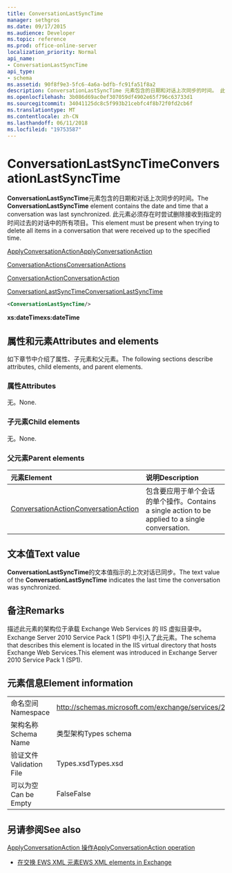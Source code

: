 ```yaml
---
title: ConversationLastSyncTime
manager: sethgros
ms.date: 09/17/2015
ms.audience: Developer
ms.topic: reference
ms.prod: office-online-server
localization_priority: Normal
api_name:
- ConversationLastSyncTime
api_type:
- schema
ms.assetid: 90f8f9e3-5fc6-4a6a-bdfb-fc91fa51f8a2
description: ConversationLastSyncTime 元素包含的日期和对话上次同步的时间。 此元素必须存在时尝试删除接收到指定的时间过去的对话中的所有项目。
ms.openlocfilehash: 3b086d69ac0ef307059df4902e65f796c63733d1
ms.sourcegitcommit: 34041125dc8c5f993b21cebfc4f8b72f0fd2cb6f
ms.translationtype: MT
ms.contentlocale: zh-CN
ms.lasthandoff: 06/11/2018
ms.locfileid: "19753587"
---
```

# <a name="conversationlastsynctime"></a><span data-ttu-id="a215d-104">ConversationLastSyncTime</span><span class="sxs-lookup"><span data-stu-id="a215d-104">ConversationLastSyncTime</span></span>

<span data-ttu-id="a215d-105">**ConversationLastSyncTime**元素包含的日期和对话上次同步的时间。</span><span class="sxs-lookup"><span data-stu-id="a215d-105">The **ConversationLastSyncTime** element contains the date and time that a conversation was last synchronized.</span></span> <span data-ttu-id="a215d-106">此元素必须存在时尝试删除接收到指定的时间过去的对话中的所有项目。</span><span class="sxs-lookup"><span data-stu-id="a215d-106">This element must be present when trying to delete all items in a conversation that were received up to the specified time.</span></span> 
  
[<span data-ttu-id="a215d-107">ApplyConversationAction</span><span class="sxs-lookup"><span data-stu-id="a215d-107">ApplyConversationAction</span></span>](applyconversationaction.md)
  
[<span data-ttu-id="a215d-108">ConversationActions</span><span class="sxs-lookup"><span data-stu-id="a215d-108">ConversationActions</span></span>](conversationactions.md)
  
[<span data-ttu-id="a215d-109">ConversationAction</span><span class="sxs-lookup"><span data-stu-id="a215d-109">ConversationAction</span></span>](conversationaction.md)
  
[<span data-ttu-id="a215d-110">ConversationLastSyncTime</span><span class="sxs-lookup"><span data-stu-id="a215d-110">ConversationLastSyncTime</span></span>](conversationlastsynctime.md)
  
```XML
<ConversationLastSyncTime/>
```

 <span data-ttu-id="a215d-111">**xs:dateTime**</span><span class="sxs-lookup"><span data-stu-id="a215d-111">**xs:dateTime**</span></span>
## <a name="attributes-and-elements"></a><span data-ttu-id="a215d-112">属性和元素</span><span class="sxs-lookup"><span data-stu-id="a215d-112">Attributes and elements</span></span>

<span data-ttu-id="a215d-113">如下章节中介绍了属性、子元素和父元素。</span><span class="sxs-lookup"><span data-stu-id="a215d-113">The following sections describe attributes, child elements, and parent elements.</span></span>
  
### <a name="attributes"></a><span data-ttu-id="a215d-114">属性</span><span class="sxs-lookup"><span data-stu-id="a215d-114">Attributes</span></span>

<span data-ttu-id="a215d-115">无。</span><span class="sxs-lookup"><span data-stu-id="a215d-115">None.</span></span>
  
### <a name="child-elements"></a><span data-ttu-id="a215d-116">子元素</span><span class="sxs-lookup"><span data-stu-id="a215d-116">Child elements</span></span>

<span data-ttu-id="a215d-117">无。</span><span class="sxs-lookup"><span data-stu-id="a215d-117">None.</span></span>
  
### <a name="parent-elements"></a><span data-ttu-id="a215d-118">父元素</span><span class="sxs-lookup"><span data-stu-id="a215d-118">Parent elements</span></span>

|<span data-ttu-id="a215d-119">**元素**</span><span class="sxs-lookup"><span data-stu-id="a215d-119">**Element**</span></span>|<span data-ttu-id="a215d-120">**说明**</span><span class="sxs-lookup"><span data-stu-id="a215d-120">**Description**</span></span>|
|:-----|:-----|
|[<span data-ttu-id="a215d-121">ConversationAction</span><span class="sxs-lookup"><span data-stu-id="a215d-121">ConversationAction</span></span>](conversationaction.md) <br/> |<span data-ttu-id="a215d-122">包含要应用于单个会话的单个操作。</span><span class="sxs-lookup"><span data-stu-id="a215d-122">Contains a single action to be applied to a single conversation.</span></span>  <br/> |
   
## <a name="text-value"></a><span data-ttu-id="a215d-123">文本值</span><span class="sxs-lookup"><span data-stu-id="a215d-123">Text value</span></span>

<span data-ttu-id="a215d-124">**ConversationLastSyncTime**的文本值指示的上次对话已同步。</span><span class="sxs-lookup"><span data-stu-id="a215d-124">The text value of the **ConversationLastSyncTime** indicates the last time the conversation was synchronized.</span></span> 
  
## <a name="remarks"></a><span data-ttu-id="a215d-125">备注</span><span class="sxs-lookup"><span data-stu-id="a215d-125">Remarks</span></span>

<span data-ttu-id="a215d-126">描述此元素的架构位于承载 Exchange Web Services 的 IIS 虚拟目录中。Exchange Server 2010 Service Pack 1 (SP1) 中引入了此元素。</span><span class="sxs-lookup"><span data-stu-id="a215d-126">The schema that describes this element is located in the IIS virtual directory that hosts Exchange Web Services.This element was introduced in Exchange Server 2010 Service Pack 1 (SP1).</span></span>
  
## <a name="element-information"></a><span data-ttu-id="a215d-127">元素信息</span><span class="sxs-lookup"><span data-stu-id="a215d-127">Element information</span></span>

|||
|:-----|:-----|
|<span data-ttu-id="a215d-128">命名空间</span><span class="sxs-lookup"><span data-stu-id="a215d-128">Namespace</span></span>  <br/> |http://schemas.microsoft.com/exchange/services/2006/types  <br/> |
|<span data-ttu-id="a215d-129">架构名称</span><span class="sxs-lookup"><span data-stu-id="a215d-129">Schema Name</span></span>  <br/> |<span data-ttu-id="a215d-130">类型架构</span><span class="sxs-lookup"><span data-stu-id="a215d-130">Types schema</span></span>  <br/> |
|<span data-ttu-id="a215d-131">验证文件</span><span class="sxs-lookup"><span data-stu-id="a215d-131">Validation File</span></span>  <br/> |<span data-ttu-id="a215d-132">Types.xsd</span><span class="sxs-lookup"><span data-stu-id="a215d-132">Types.xsd</span></span>  <br/> |
|<span data-ttu-id="a215d-133">可以为空</span><span class="sxs-lookup"><span data-stu-id="a215d-133">Can be Empty</span></span>  <br/> |<span data-ttu-id="a215d-134">False</span><span class="sxs-lookup"><span data-stu-id="a215d-134">False</span></span>  <br/> |
   
## <a name="see-also"></a><span data-ttu-id="a215d-135">另请参阅</span><span class="sxs-lookup"><span data-stu-id="a215d-135">See also</span></span>



[<span data-ttu-id="a215d-136">ApplyConversationAction 操作</span><span class="sxs-lookup"><span data-stu-id="a215d-136">ApplyConversationAction operation</span></span>](applyconversationaction-operation.md)


- [<span data-ttu-id="a215d-137">在交换 EWS XML 元素</span><span class="sxs-lookup"><span data-stu-id="a215d-137">EWS XML elements in Exchange</span></span>](ews-xml-elements-in-exchange.md)

